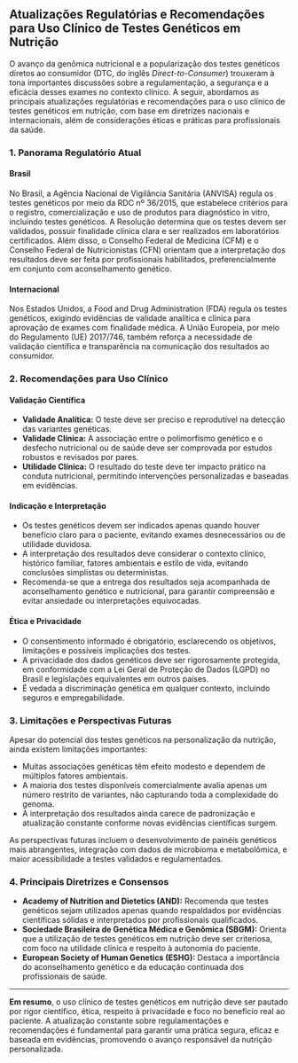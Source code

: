 
## Atualizações Regulatórias e Recomendações para Uso Clínico de Testes Genéticos em Nutrição

O avanço da genômica nutricional e a popularização dos testes genéticos diretos ao consumidor (DTC, do inglês *Direct-to-Consumer*) trouxeram à tona importantes discussões sobre a regulamentação, a segurança e a eficácia desses exames no contexto clínico. A seguir, abordamos as principais atualizações regulatórias e recomendações para o uso clínico de testes genéticos em nutrição, com base em diretrizes nacionais e internacionais, além de considerações éticas e práticas para profissionais da saúde.

### 1. **Panorama Regulatório Atual**

#### **Brasil**
No Brasil, a Agência Nacional de Vigilância Sanitária (ANVISA) regula os testes genéticos por meio da RDC nº 36/2015, que estabelece critérios para o registro, comercialização e uso de produtos para diagnóstico in vitro, incluindo testes genéticos. A Resolução determina que os testes devem ser validados, possuir finalidade clínica clara e ser realizados em laboratórios certificados. Além disso, o Conselho Federal de Medicina (CFM) e o Conselho Federal de Nutricionistas (CFN) orientam que a interpretação dos resultados deve ser feita por profissionais habilitados, preferencialmente em conjunto com aconselhamento genético.

#### **Internacional**
Nos Estados Unidos, a Food and Drug Administration (FDA) regula os testes genéticos, exigindo evidências de validade analítica e clínica para aprovação de exames com finalidade médica. A União Europeia, por meio do Regulamento (UE) 2017/746, também reforça a necessidade de validação científica e transparência na comunicação dos resultados ao consumidor.

### 2. **Recomendações para Uso Clínico**

#### **Validação Científica**
- **Validade Analítica:** O teste deve ser preciso e reprodutível na detecção das variantes genéticas.
- **Validade Clínica:** A associação entre o polimorfismo genético e o desfecho nutricional ou de saúde deve ser comprovada por estudos robustos e revisados por pares.
- **Utilidade Clínica:** O resultado do teste deve ter impacto prático na conduta nutricional, permitindo intervenções personalizadas e baseadas em evidências.

#### **Indicação e Interpretação**
- Os testes genéticos devem ser indicados apenas quando houver benefício claro para o paciente, evitando exames desnecessários ou de utilidade duvidosa.
- A interpretação dos resultados deve considerar o contexto clínico, histórico familiar, fatores ambientais e estilo de vida, evitando conclusões simplistas ou deterministas.
- Recomenda-se que a entrega dos resultados seja acompanhada de aconselhamento genético e nutricional, para garantir compreensão e evitar ansiedade ou interpretações equivocadas.

#### **Ética e Privacidade**
- O consentimento informado é obrigatório, esclarecendo os objetivos, limitações e possíveis implicações dos testes.
- A privacidade dos dados genéticos deve ser rigorosamente protegida, em conformidade com a Lei Geral de Proteção de Dados (LGPD) no Brasil e legislações equivalentes em outros países.
- É vedada a discriminação genética em qualquer contexto, incluindo seguros e empregabilidade.

### 3. **Limitações e Perspectivas Futuras**

Apesar do potencial dos testes genéticos na personalização da nutrição, ainda existem limitações importantes:
- Muitas associações genéticas têm efeito modesto e dependem de múltiplos fatores ambientais.
- A maioria dos testes disponíveis comercialmente avalia apenas um número restrito de variantes, não capturando toda a complexidade do genoma.
- A interpretação dos resultados ainda carece de padronização e atualização constante conforme novas evidências científicas surgem.

As perspectivas futuras incluem o desenvolvimento de painéis genéticos mais abrangentes, integração com dados de microbioma e metabolômica, e maior acessibilidade a testes validados e regulamentados.

### 4. **Principais Diretrizes e Consensos**

- **Academy of Nutrition and Dietetics (AND):** Recomenda que testes genéticos sejam utilizados apenas quando respaldados por evidências científicas sólidas e interpretados por profissionais qualificados.
- **Sociedade Brasileira de Genética Médica e Genômica (SBGM):** Orienta que a utilização de testes genéticos em nutrição deve ser criteriosa, com foco na utilidade clínica e respeito à autonomia do paciente.
- **European Society of Human Genetics (ESHG):** Destaca a importância do aconselhamento genético e da educação continuada dos profissionais de saúde.

---

**Em resumo**, o uso clínico de testes genéticos em nutrição deve ser pautado por rigor científico, ética, respeito à privacidade e foco no benefício real ao paciente. A atualização constante sobre regulamentações e recomendações é fundamental para garantir uma prática segura, eficaz e baseada em evidências, promovendo o avanço responsável da nutrição personalizada.
```
